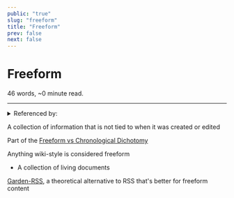 ```yaml
---
public: "true"
slug: "freeform"
title: "Freeform"
prev: false
next: false
---
```

<script setup>
import { data } from '../../git.data.ts';
import { useData } from 'vitepress';
const pageData = useData();
</script>
<h1 class="p-name">Freeform</h1>
<p>46 words, ~0 minute read. <span v-html="data[`site/${pageData.page.value.relativePath}`]" /></p>
<hr/>

<details><summary>Referenced by:</summary><a href="/garden/commune">Commune</a><a href="/garden/digital-gardens">Digital Gardens</a><a href="/garden/freeform-vs-chronological-dichotomy">Freeform vs Chronological Dichotomy</a><a href="/garden/garden-rss">Garden-RSS</a></details>

A collection of information that is not tied to when it was created or edited

Part of the [Freeform vs Chronological Dichotomy](/garden/freeform-vs-chronological-dichotomy)

Anything wiki-style is considered freeform
- A collection of living documents

[Garden-RSS](/garden/garden-rss), a theoretical alternative to RSS that's better for freeform content